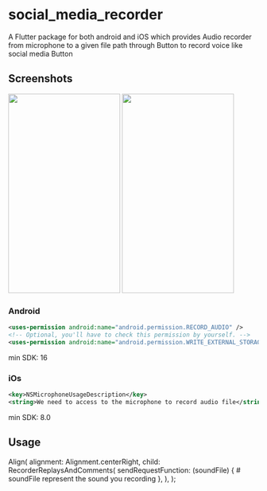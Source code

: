 # social_media_recorder
A Flutter package for both android and iOS which provides  Audio recorder from microphone to a given file path through Button to record voice like social media Button
## Screenshots
<img src="https://github.com/Subhi-Khalife/social_media_recorder/blob/main/screenshot/1.jpg" height="400em" width="225em" />

<img src="https://github.com/Subhi-Khalife/social_media_recorder/blob/main/screenshot/2.jpg" height="400em" width="225em" />

### Android
```xml
<uses-permission android:name="android.permission.RECORD_AUDIO" />
<!-- Optional, you'll have to check this permission by yourself. -->
<uses-permission android:name="android.permission.WRITE_EXTERNAL_STORAGE" />
```
min SDK: 16
### iOs
```xml
<key>NSMicrophoneUsageDescription</key>
<string>We need to access to the microphone to record audio file</string>
```
min SDK: 8.0 

## Usage
Align(
       alignment: Alignment.centerRight,
          child: RecorderReplaysAndComments(
            sendRequestFunction: (soundFile) {
                # soundFile represent the sound you recording
         },
    ),
);
